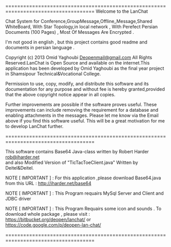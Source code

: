 ====================================================================================
Welcome to the LanChat

Chat System for Conference,GroupMessage,Offline_Message,Shared WhiteBoard,
With Star Topology,in local network , 
With Perefect Persian Documents (100 Pages) ,
Most Of Messages Are Encrypted .

I'm not good in english , but this project contains good readme and documents in 
persian language .

Copyright (c) 2013 Omid Yaghoubi <Deopenmail@gmail.com> All Rights Reserved.LanChat 
is Open Source and available on the internet.This application has been developed by
Omid Yaghoubi as the final year project in Shamsipour Technical&Vocational College.

Permission to use, copy, modify, and distribute this software and its documentation
for any purpose and without fee is hereby granted,provided that the above copyright 
notice appear in all copies.

Further improvements are possible if the software proves useful. These improvements
can include removing the requirement for a database and enabling attachments in the 
messages.  Please let me know via the Email above if you find this software useful.
This will be a great motivation for me to develop LanChat further.

====================================================================================

This software contains Base64 Java-class written by Robert Harder <rob@iharder.net>  
and also Modified Version of  "TicTacToeClient.java" Written by Deitel&Deitel.

NOTE [ IMPORTANT ] :
For this application ,please download Base64.java from this URL :
http://iharder.net/base64

NOTE [ IMPORTANT ] :
This Program requairs MySql Server and Client and JDBC driver

NOTE [ IMPORTANT ] :
This Program Requairs some icon and sounds .
To download whole package , please visit :
https://bitbucket.org/deopen/lanchat/
or 
https://code.google.com/p/deopen-lan-chat/

====================================================================================

